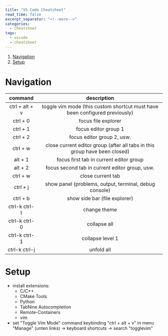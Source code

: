 ```yaml
---
title: "VS Code Cheatsheet"
read_time: false
excerpt_separator: "<!--more-->"
categories:
  - Cheatsheet
tags:
  - vscode
  - cheatsheet
---
```


1. [Navigation](#navigation)
2. [Setup](#setup)

# Navigation

| command | description |
| :---: | :---: |
ctrl + alt + v | toggle vim mode (this custom shortcut must have been configured previously) 
ctrl + 0 | focus file explorer
ctrl + 1 | focus editor group 1
ctrl + 2 | focus editor group 2, usw.
ctrl + w | close current editor group (after all tabs in this group have been closed)
alt + 1 | focus first tab in current editor group
alt + 2 | focus second tab in current editor group, usw.
ctrl + w | close current tab
ctrl + j | show panel (problems, output, terminal, debug console)
ctrl + b | show side bar (file explorer)
ctrl-k ctrl-t | change theme
ctrl-k ctrl-0 | collapse all
ctrl-k ctrl-1 | collapse level 1
ctrl-k ctrl-j | unfold all

# Setup

- install extensions: 
  - C/C++
  - CMake Tools
  - Python
  - TabNine Autocompletion
  - Remote-Containers
  - vim
- set "Toggle Vim Mode" command keybinding "ctrl + alt + v" in menu "Manage" (unten links) -> keyboard shortcuts -> search "togglevim" 

